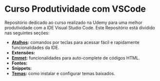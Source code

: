 # Curso Produtividade com VSCode 

Repositório dedicado ao curso realizado na Udemy para uma melhor produtividade com a IDE Visual Studio Code.
Este Repositório está dividido nas seguintes seções:

- **[Atalhos](https://github.com/leandrobeandrade/vscode/blob/master/atalhos.md):** comandos por teclas para acessar fácil e rapidamente funcionalidades da IDE.
- **Extensões:**
- **[Emmet](https://github.com/leandrobeandrade/vscode/blob/master/emmet.md):** funcionalidades para auto-complete de códigos HTML.
- **Fontes:**
- **Snippets:**
- **[Temas](https://github.com/leandrobeandrade/vscode/blob/master/temas.md):** como instalar e configurar temas baixados.
